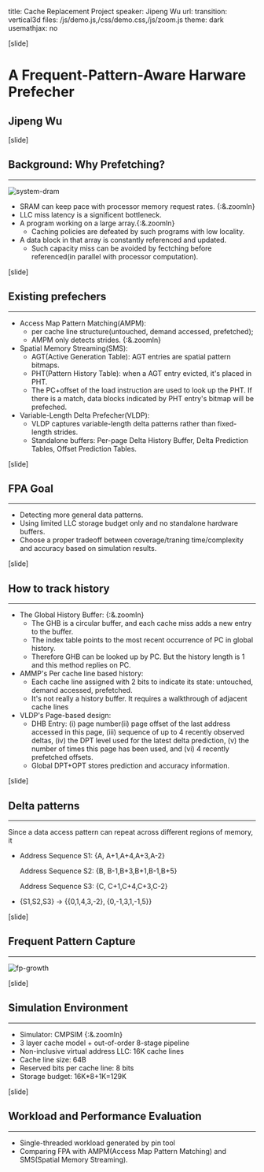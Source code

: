 title: Cache Replacement Project
speaker: Jipeng Wu
url:
transition: vertical3d
files: /js/demo.js,/css/demo.css,/js/zoom.js
theme: dark
usemathjax: no

[slide]
# A Frequent-Pattern-Aware Harware Prefecher
## Jipeng Wu

[slide]
## Background: Why Prefetching?  
----
![system-dram](/img/system-dram.png)
* SRAM can keep pace with processor memory request rates. {:&.zoomIn}
* LLC miss latency is a significent bottleneck.
* A program working on a large array.{:&.zoomIn}
  * Caching policies are defeated by such programs with low locality.
* A data block in that array is constantly referenced and updated.
  * Such capacity miss can be avoided by fectching before referenced(in parallel with processor computation).



[slide]
## Existing prefechers
----
* Access Map Pattern Matching(AMPM):
  * per cache line structure(untouched, demand accessed, prefetched);
  * AMPM only detects strides.  {:&.zoomIn}
* Spatial Memory Streaming(SMS):
  * AGT(Active Generation Table): AGT entries are spatial pattern bitmaps.
  * PHT(Pattern History Table): when a AGT entry evicted, it's placed in PHT.
  * The PC+offset of the load instruction are used to look up the PHT. If there is a match, data blocks indicated by PHT entry's bitmap will be prefeched.
* Variable-Length Delta Prefecher(VLDP):
  * VLDP captures variable-length delta patterns rather than fixed-length strides.
  * Standalone buffers: Per-page Delta History Buffer, Delta Prediction Tables, Offset Prediction Tables.

[slide]
## FPA Goal
----
* Detecting more general data patterns.
* Using limited LLC storage budget only and no standalone hardware buffers.
* Choose a proper tradeoff between coverage/traning time/complexity and accuracy based on simulation results.

[slide]
## How to track history
----
* The Global History Buffer:  {:&.zoomIn}
  * The GHB is a circular buffer, and each cache miss adds a new entry to the buffer.
  * The index table points to the most recent occurrence of PC in global history.
  * Therefore GHB can be looked up by PC. But the history length is 1 and this method replies on PC.
* AMMP's Per cache line based history:
  * Each cache line assigned with 2 bits to indicate its state: untouched, demand accessed, prefetched.
  * It's not really a history buffer. It requires a walkthrough of adjacent cache lines
* VLDP's Page-based design:
  * DHB Entry: (i) page number(ii) page offset of the last address accessed in this page, (iii) sequence of up to 4 recently observed deltas, (iv) the DPT level used for the latest delta prediction, (v) the number of times this page has been used, and (vi) 4 recently prefetched offsets.
  * Global DPT+OPT stores prediction and accuracy information.


[slide]
## Delta patterns
----
Since a data access pattern can repeat across different regions of memory, it
* Address Sequence S1: {A, A+1,A+4,A+3,A-2}

  Address Sequence S2: {B, B-1,B+3,B+1,B-1,B+5}

  Address Sequence S3: {C, C+1,C+4,C+3,C-2}

* {S1,S2,S3} -> {{0,1,4,3,-2}, {0,-1,3,1,-1,5}}

[slide]
## Frequent Pattern Capture
----
![fp-growth](/img/fp-growth.png)


[slide]
## Simulation Environment
----
* Simulator: CMPSIM {:&.zoomIn}
* 3 layer cache model + out-of-order 8-stage pipeline
* Non-inclusive virtual address LLC: 16K cache lines
* Cache line size: 64B
* Reserved bits per cache line: 8 bits
* Storage budget: 16K*8+1K=129K

[slide]
## Workload and Performance Evaluation
----
* Single-threaded workload generated by pin tool
* Comparing FPA with AMPM(Access Map Pattern Matching) and SMS(Spatial Memory Streaming).
